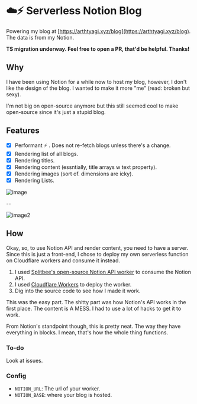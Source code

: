 # ☁️⚡ Serverless Notion Blog

Powering my blog at [https://arthtyagi.xyz/blog](https://arthtyagi.xyz/blog). The data is from my Notion.

**TS migration underway. Feel free to open a PR, that'd be helpful. Thanks!**

## Why

I have been using Notion for a while now to host my blog, however, I don't like the design of the blog. I wanted to make it more "me" (read: broken but sexy).

I'm not big on open-source anymore but this still seemed cool to make open-source since it's just a stupid blog.

## Features

- [X] Performant ⚡ . Does not re-fetch blogs unless there's a change.
- [X] Rendering list of all blogs.
- [X] Rendering titles.
- [X] Rendering content (essntially, title arrays w text property).
- [X] Rendering images (sort of. dimensions are icky).
- [X] Rendering Lists.

![image](https://user-images.githubusercontent.com/41021374/182890950-1cf81d5c-0790-4d9a-8096-56b5e33a9bb2.png)

--

![image2](https://user-images.githubusercontent.com/41021374/182893665-aa7ad51b-6816-4e47-99ac-fd31080a647c.png)

## How

Okay, so, to use Notion API and render content, you need to have a server. Since this is just a front-end, I chose to deploy my own serverless function on Cloudflare workers and consume it instead.

1. I used [Splitbee's open-source Notion API worker](https://github.com/splitbee/notion-api-worker/) to consume the Notion API.
2. I used [Cloudflare Workers](https://cloudflareworkers.com/) to deploy the worker.
3. Dig into the source code to see how I made it work.

This was the easy part. The shitty part was how Notion's API works in the first place. The content is A MESS. I had to use a lot of hacks to get it to work.

From Notion's standpoint though, this is pretty neat. The way they have everything in blocks. I mean, that's how the whole thing functions.

### To-do

Look at issues.

### Config

- `NOTION_URL`: The url of your worker.
- `NOTION_BASE`: where your blog is hosted.
